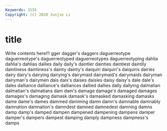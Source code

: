 ```yaml
---
Keywords: 3155
Copyright: (C) 2020 Junjie Li
---
```


# title

Write contents here!!!
gger 
dagger's 
daggers 
daguerreotype 
daguerreotype's 
daguerreotyped 
daguerreotypes 
daguerreotyping 
dahlia 
dahlia's
dahlias 
dailies 
daily 
daily's 
daintier 
dainties 
daintiest 
daintily 
daintiness 
daintiness's
dainty 
dainty's 
daiquiri 
daiquiri's 
daiquiris 
dairies 
dairy 
dairy's 
dairying 
dairying's
dairymaid 
dairymaid's 
dairymaids 
dairyman 
dairyman's 
dairymen 
dais 
dais's 
daises 
daisies
daisy 
daisy's 
dale 
dale's 
dales 
dalliance 
dalliance's 
dalliances 
dallied 
dallies
dally 
dallying 
dalmatian 
dalmatian's 
dalmatians 
dam 
dam's 
damage 
damage's 
damaged
damages 
damages's 
damaging 
damask 
damask's 
damasked 
damasking 
damasks 
dame 
dame's
dames 
dammed 
damming 
damn 
damn's 
damnable 
damnably 
damnation 
damnation's 
damndest
damned 
damnedest 
damning 
damns 
damp 
damp's 
damped 
dampen 
dampened 
dampening
dampens 
damper 
damper's 
dampers 
dampest 
damping 
damply 
dampness 
dampness's 
damps

